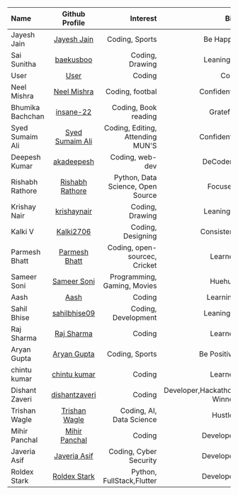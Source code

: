 | Name             |                     Github Profile                      |                          Interest |                        Bio |
| :--------------- | :-----------------------------------------------------: | --------------------------------: | -------------------------: |
| Jayesh Jain      |     [Jayesh Jain](https://github.com/jayesh-JainX/)     |                    Coding, Sports |                   Be Happy |
| Sai Sunitha      |        [baekusboo](https://github.com/baekusboo)        |                   Coding, Drawing |                 Leaning... |
| User             |           [User](https://github.com/abc00xyz)           |                            Coding |                       Cool |
| Neel Mishra      |        [Neel Mishra](https://github.com/Neel-07)        |                   Coding, footbal |                Confident.. |
| Bhumika Bachchan |        [insane-22](https://github.com/insane-22)        |              Coding, Book reading |                   Grateful |
| Syed Sumaim Ali  |   [Syed Sumaim Ali](https://github.com/SyedSumaimaly)   |  Coding, Editing, Attending MUN'S |                Confident.. |
| Deepesh Kumar    |       [akadeepesh](https://github.com/akadeepesh)       |                   Coding, web-dev |                  DeCoder.. |
| Rishabh Rathore  | [Rishabh Rathore](https://github.com/rishabhrathore055) | Python, Data Science, Open Source |                    Focused |
| Krishay Nair     |      [krishaynair](https://github.com/KrishayNair)      |                   Coding, Drawing |                 Leaning... |
| Kalki V          |        [Kalki2706](https://github.com/Kalki2706)        |                 Coding, Designing |                 Consistent |
| Parmesh Bhatt    |     [Parmesh Bhatt](https://github.com/Parmesh119)      |     Coding, open-sourcec, Cricket |                    Learner |
| Sameer Soni      |      [Sameer Soni](https://github.com/sameer-soni)      |       Programming, Gaming, Movies |                     Huehue |
| Aash             |          [Aash](https://github.com/Snowfall22)          |                            Coding |                   Learning |
| Sahil Bhise      |     [sahilbhise09](https://github.com/sahilbhise09)     |               Coding, Development |                 Leaning... |
| Raj Sharma       |      [Raj Sharma](https://github.com/Raj-sharma01)      |                            Coding |                    Learner |
| Aryan Gupta      |     [Aryan Gupta](https://github.com/aryan-codes1)      |                    Coding, Sports |                Be Positive |
| chintu kumar     |       [chintu kumar](https://github.com/chiku011)       |                            Coding |                    Learner |
| Dishant Zaveri   |    [dishantzaveri](https://github.com/dishantzaveri)    |                            Coding | Developer,Hackathon Winner |
| Trishan Wagle    |      [Trishan Wagle](https://github.com/trishan9)       |          Coding, AI, Data Science |                    Hustler |
| Mihir Panchal    | [Mihir Panchal](https://github.com/MihirRajeshPanchal)  |                            Coding |                  Developer |
| Javeria Asif     |     [Javeria Asif](https://github.com/Javeria-Asif)     |            Coding, Cyber Security |                  Developer |
| Roldex Stark     |        [Roldex Stark](https://github.com/r0ld3x)        |         Python, FullStack,Flutter |                  Developer |

